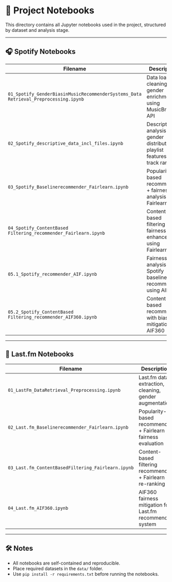 # 📓 Project Notebooks

This directory contains all Jupyter notebooks used in the project, structured by dataset and analysis stage.

---

## 🎧 Spotify Notebooks

| Filename                                                              | Description                                                                 |
|-----------------------------------------------------------------------|-----------------------------------------------------------------------------|
| `01_Spotify_GenderBiasinMusicRecommenderSystems_Data Retrieval_Preprocessing.ipynb` | Data loading, cleaning, and gender enrichment using MusicBrainz API        |
| `02_Spotify_descriptive_data_incl_files.ipynb`                        | Descriptive analysis on gender distribution, playlist features, and track ranking |
| `03_Spotify_Baselinerecommender_Fairlearn.ipynb`                      | Popularity-based recommender + fairness analysis with Fairlearn             |
| `04_Spotify_ContentBased Filtering_recommender_Fairlearn.ipynb`       | Content-based filtering + fairness enhancement using Fairlearn              |
| `05.1_Spotify_recommender_AIF.ipynb`                                  | Fairness analysis of Spotify baseline recommender using AIF360              |
| `05.2_Spotify_ContentBased Filtering_recommender_AIF360.ipynb`        | Content-based recommender with bias mitigation via AIF360                   |

---

## 🎵 Last.fm Notebooks

| Filename                                             | Description                                                                 |
|------------------------------------------------------|-----------------------------------------------------------------------------|
| `01_LastFm_DataRetrieval_Preprocessing.ipynb`        | Last.fm data extraction, cleaning, gender augmentation                      |
| `02_Last.fm_Baselinerecommender_Fairlearn.ipynb`     | Popularity-based recommender + Fairlearn fairness evaluation                |
| `03_Last.fm_ContentBasedFiltering_Fairlearn.ipynb`   | Content-based filtering recommender + Fairlearn re-ranking                  |
| `04_Last.fm_AIF360.ipynb`                            | AIF360 fairness mitigation for Last.fm recommender system                   |

---

## 🛠️ Notes

- All notebooks are self-contained and reproducible.
- Place required datasets in the `data/` folder.
- Use `pip install -r requirements.txt` before running the notebooks.
